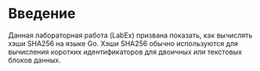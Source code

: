 # Введение

Данная лабораторная работа (LabEx) призвана показать, как вычислять хэши SHA256 на языке Go. Хэши SHA256 обычно используются для вычисления коротких идентификаторов для двоичных или текстовых блоков данных.
